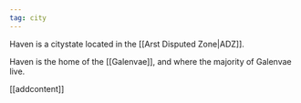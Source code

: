 ```yaml
---
tag: city
---
```

Haven is a citystate located in the [[Arst Disputed Zone|ADZ]].

Haven is the home of the [[Galenvae]], and where the majority of Galenvae live.

[[addcontent]]